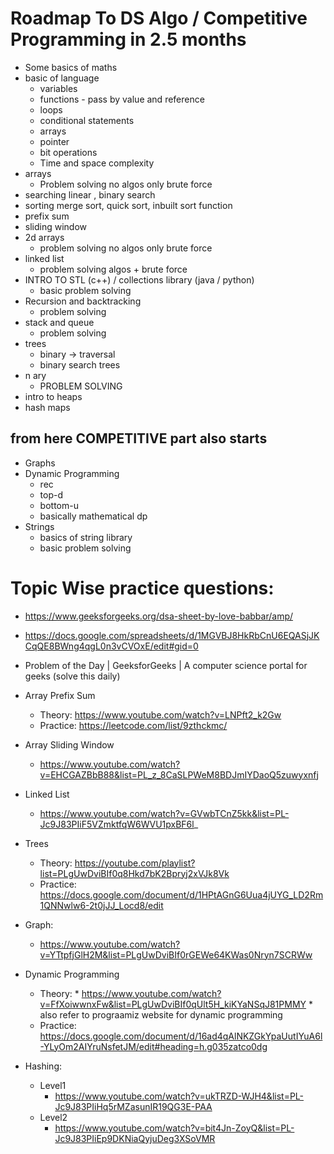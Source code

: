 # Roadmap To DS Algo / Competitive Programming in 2.5 months

 -   Some basics of maths
 -   basic of language
        - variables
        - functions - pass by value and reference
        - loops
        - conditional statements
        - arrays 
        - pointer
        - bit operations
        - Time and space complexity
 -   arrays
        - Problem solving no algos only brute force
 -   searching linear , binary search
 -   sorting merge sort, quick sort, inbuilt sort function
 -   prefix sum 
 -   sliding window
 -   2d arrays
        - problem solving no algos only brute force
 -   linked list
        - problem solving algos + brute force
 -   INTRO TO STL (c++) / collections library (java / python)
        -   basic problem solving
 -   Recursion and backtracking 
        -  problem solving
 -   stack and queue
        -  problem solving
 -   trees
       - binary -> traversal
       - binary search trees
 -   n ary
       - PROBLEM SOLVING
 -   intro to heaps
 -   hash maps

## from here COMPETITIVE part also starts
 - Graphs
 - Dynamic Programming
     - rec
     - top-d
     - bottom-u
     - basically mathematical dp
 - Strings
     - basics of string library
     - basic problem solving

##

# Topic Wise practice questions:
 - https://www.geeksforgeeks.org/dsa-sheet-by-love-babbar/amp/
 - https://docs.google.com/spreadsheets/d/1MGVBJ8HkRbCnU6EQASjJKCqQE8BWng4qgL0n3vCVOxE/edit#gid=0
 - Problem of the Day | GeeksforGeeks | A computer science portal for geeks (solve this daily)

 - Array Prefix Sum
     - Theory: https://www.youtube.com/watch?v=LNPft2_k2Gw
     - Practice: https://leetcode.com/list/9zthckmc/

- Array Sliding Window
     - https://www.youtube.com/watch?v=EHCGAZBbB88&list=PL_z_8CaSLPWeM8BDJmIYDaoQ5zuwyxnfj

- Linked List
     - https://www.youtube.com/watch?v=GVwbTCnZ5kk&list=PL-Jc9J83PIiF5VZmktfqW6WVU1pxBF6l_

- Trees
    - Theory: https://youtube.com/playlist?list=PLgUwDviBIf0q8Hkd7bK2Bpryj2xVJk8Vk
    - Practice: https://docs.google.com/document/d/1HPtAGnG6Uua4jUYG_LD2Rm1QNNwlw6-2t0jJJ_Locd8/edit

- Graph: 
    - https://www.youtube.com/watch?v=YTtpfjGlH2M&list=PLgUwDviBIf0rGEWe64KWas0Nryn7SCRWw


- Dynamic Programming
    - Theory: * https://www.youtube.com/watch?v=FfXoiwwnxFw&list=PLgUwDviBIf0qUlt5H_kiKYaNSqJ81PMMY
              * also refer to prograamiz website for dynamic programming
    - Practice: https://docs.google.com/document/d/16ad4qAlNKZGkYpaUutIYuA6l-YLyOm2AIYruNsfetJM/edit#heading=h.g035zatco0dg


- Hashing: 
   - Level1
        - https://www.youtube.com/watch?v=ukTRZD-WJH4&list=PL-Jc9J83PIiHq5rMZasunIR19QG3E-PAA
   - Level2
        - https://www.youtube.com/watch?v=bit4Jn-ZoyQ&list=PL-Jc9J83PIiEp9DKNiaQyjuDeg3XSoVMR
